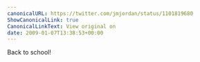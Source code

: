 ```yaml
---
canonicalURL: https://twitter.com/jmjordan/status/1101819680
ShowCanonicalLink: true
CanonicalLinkText: View original on
date: 2009-01-07T13:38:53+00:00
---
```

Back to school!